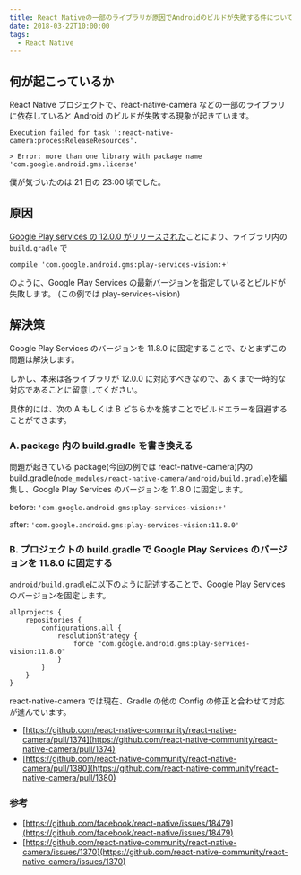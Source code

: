 ```yaml
---
title: React Nativeの一部のライブラリが原因でAndroidのビルドが失敗する件について
date: 2018-03-22T10:00:00
tags:
  - React Native
---
```


## 何が起こっているか

React Native プロジェクトで、react-native-camera などの一部のライブラリに依存していると Android のビルドが失敗する現象が起きています。

```
Execution failed for task ':react-native-camera:processReleaseResources'.

> Error: more than one library with package name 'com.google.android.gms.license'
```

僕が気づいたのは 21 日の 23:00 頃でした。

## 原因

[Google Play services の 12.0.0 がリリースされた](https://developers.google.com/android/guides/releases)ことにより、ライブラリ内の `build.gradle` で

```
compile 'com.google.android.gms:play-services-vision:+'
```

のように、Google Play Services の最新バージョンを指定しているとビルドが失敗します。
(この例では play-services-vision)

## 解決策

Google Play Services のバージョンを 11.8.0 に固定することで、ひとまずこの問題は解決します。

しかし、本来は各ライブラリが 12.0.0 に対応すべきなので、あくまで一時的な対応であることに留意してください。

具体的には、次の A もしくは B どちらかを施すことでビルドエラーを回避することができます。

### A. package 内の build.gradle を書き換える

問題が起きている package(今回の例では react-native-camera)内の build.gradle(`node_modules/react-native-camera/android/build.gradle`)を編集し、Google Play Services のバージョンを 11.8.0 に固定します。

before: `'com.google.android.gms:play-services-vision:+'`

after: `'com.google.android.gms:play-services-vision:11.8.0'`

### B. プロジェクトの build.gradle で Google Play Services のバージョンを 11.8.0 に固定する

`android/build.gradle`に以下のように記述することで、Google Play Services のバージョンを固定します。

```
allprojects {
    repositories {
        configurations.all {
            resolutionStrategy {
                force "com.google.android.gms:play-services-vision:11.8.0"
            }
        }
    }
}
```

react-native-camera では現在、Gradle の他の Config の修正と合わせて対応が進んでいます。

- [https://github.com/react-native-community/react-native-camera/pull/1374](https://github.com/react-native-community/react-native-camera/pull/1374)
- [https://github.com/react-native-community/react-native-camera/pull/1380](https://github.com/react-native-community/react-native-camera/pull/1380)

### 参考

- [https://github.com/facebook/react-native/issues/18479](https://github.com/facebook/react-native/issues/18479)
- [https://github.com/react-native-community/react-native-camera/issues/1370](https://github.com/react-native-community/react-native-camera/issues/1370)
